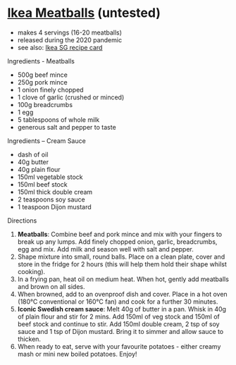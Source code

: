 #   [Ikea Meatballs](https://twitter.com/IKEAUK/status/1252269467515617280/photo/1) (untested)
*   makes 4 servings (16-20 meatballs)
*   released during the 2020 pandemic
*   see also: [Ikea SG recipe card](https://www.ikea.com/ms/en_SG/pdf/restaurant/Meatballs_w_creamsauce.pdf)

Ingredients - Meatballs
*   500g beef mince
*   250g pork mince
*   1 onion finely chopped
*   1 clove of garlic (crushed or minced)
*   100g breadcrumbs
*   1 egg
*   5 tablespoons of whole milk
*   generous salt and pepper to taste

Ingredients – Cream Sauce
*   dash of oil
*   40g butter
*   40g plain flour
*   150ml vegetable stock
*   150ml beef stock
*   150ml thick double cream
*   2 teaspoons soy sauce
*   1 teaspoon Dijon mustard


Directions
1.  **Meatballs**:
    Combine beef and pork mince and mix with your fingers to break up any lumps.
    Add finely chopped onion, garlic, breadcrumbs, egg and mix.
    Add milk and season well with salt and pepper.
2.  Shape mixture into small, round balls.
    Place on a clean plate, cover and store in the fridge for 2 hours
    (this will help them hold their shape whilst cooking).
3.  In a frying pan, heat oil on medium heat.
    When hot, gently add meatballs and brown on all sides.
4.  When browned, add to an ovenproof dish and cover.
    Place in a hot oven (180°C conventional or 160°C fan) and cook for a further 30 minutes.
5.  **Iconic Swedish cream sauce**:
    Melt 40g of butter in a pan.
    Whisk in 40g of plain flour and stir for 2 mins.
    Add 150ml of veg stock and 150ml of beef stock and continue to stir.
    Add 150ml double cream, 2 tsp of soy sauce and 1 tsp of Dijon mustard.
    Bring it to simmer and allow sauce to thicken.
6.  When ready to eat, serve with your favourite potatoes - either creamy mash or mini new boiled potatoes.
    Enjoy!
